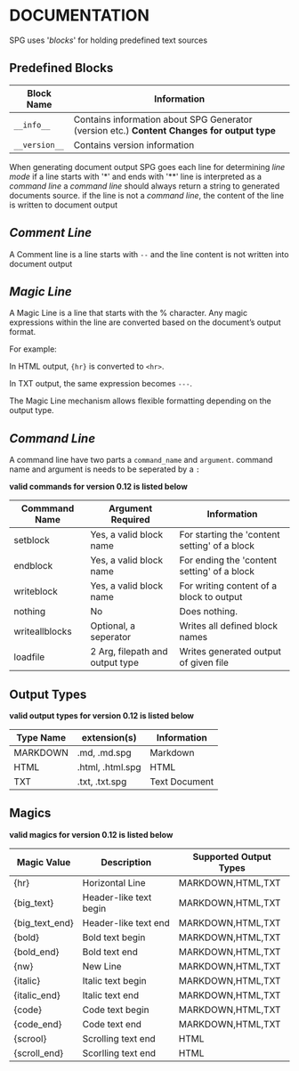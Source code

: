 # DOCUMENTATION

SPG uses '*blocks*' for holding predefined text sources

## Predefined Blocks

| Block Name   | Information |
| ------------ | ----------- |
| `__info__`   | Contains information about SPG Generator (version etc.) **Content Changes for output type**|
| `__version__`| Contains version information

When generating document output SPG goes each line for determining *line mode*
if a line starts with '\*' and ends with '\*\*' line is interpreted as a *command line*
a *command line* should always return a string to generated documents source.
 if the line is not a *command line*, the content of the line is written to document output

## *Comment Line*
A Comment line is a line starts with `--` and the line content is not written into document output

## *Magic Line*
A Magic Line is a line that starts with the % character. Any magic expressions within the line are converted based on the document’s output format.

For example:

In HTML output, `{hr}` is converted to `<hr>`.

In TXT output, the same expression becomes `---`.

The Magic Line mechanism allows flexible formatting depending on the output type.


## *Command Line*
A command line have two parts a `command_name` and `argument`.
command name and argument is needs to be seperated by a `:`

**valid commands for version 0.12 is listed below**

| Commmand Name  | Argument Required                | Information                                   |
| -------------- | -------------------------------- | --------------------------------------------- |
| setblock       | Yes, a valid block name          | For starting the 'content setting' of a block |
| endblock       | Yes, a valid block name          | For ending the 'content setting' of a block   |
| writeblock     | Yes, a valid block name          | For writing content of a block to output      |
| nothing        | No                               | Does nothing.                                 |
| writeallblocks | Optional, a seperator            | Writes all defined block names                |
| loadfile       | 2 Arg, filepath and output type  | Writes generated output of given file          |
## Output Types

**valid output types for version 0.12 is listed below**

| Type Name | extension(s)     | Information   |
| --------- | ---------------- | ------------- |
| MARKDOWN  | .md, .md.spg     | Markdown      |
| HTML      | .html, .html.spg | HTML          |
| TXT       | .txt, .txt.spg   | Text Document |

## Magics

**valid magics for version 0.12 is listed below**

| Magic Value    | Description            | Supported Output Types |
| -------------- | ---------------------- | ---------------------- |
| {hr}           | Horizontal Line        | MARKDOWN,HTML,TXT      |
| {big_text}     | Header-like text begin | MARKDOWN,HTML,TXT      |
| {big_text_end} | Header-like text end   | MARKDOWN,HTML,TXT      |
| {bold}         | Bold text begin        | MARKDOWN,HTML,TXT      |
| {bold_end}     | Bold text end          | MARKDOWN,HTML,TXT      |
| {nw}           | New Line               | MARKDOWN,HTML,TXT      |
| {italic}       | Italic text begin      | MARKDOWN,HTML,TXT      |
| {italic_end}   | Italic text end        | MARKDOWN,HTML,TXT      |
| {code}         | Code text begin        | MARKDOWN,HTML,TXT      |
| {code_end}     | Code text end          | MARKDOWN,HTML,TXT      |
| {scrool}       | Scrolling text end     | HTML                   |
| {scroll_end}   | Scorlling text end     | HTML                   |